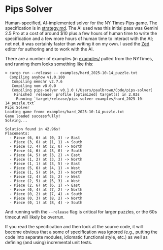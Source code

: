 # Pips Solver
Human-specified, AI-implemented  solver for the NY Times Pips game.  The specification is in [strategy.md](strategy.md).  The AI used was this initial pass was Gemini 2.5 Pro at a cost of around $10 plus a few hours of human time to write the specification and a few more hours of human time to interact with the AI; net net, it was certainly faster than writing it on my own.  I used the [Zed](https://zed.dev) editor for authoring and to work with the AI.

There are a number of examples (in [examples/](examples) pulled from the NYTimes, and running them looks something like this:

```
> cargo run --release -- examples/hard_2025-10-14_puzzle.txt 
  Compiling anyhow v1.0.100
   Compiling memchr v2.7.6
   Compiling nom v8.0.0
   Compiling pips-solver v0.1.0 (/Users/paulbrown/Code/pips-solver)
    Finished `release` profile [optimized] target(s) in 2.03s
     Running `target/release/pips-solver examples/hard_2025-10-14_puzzle.txt`
Pips Solver
Loading game from: examples/hard_2025-10-14_puzzle.txt
Game loaded successfully!
Solving...

Solution found in 42.96s!
Placements:
  - Piece (6, 6) at (0, 3) -> East
  - Piece (3, 6) at (1, 1) -> South
  - Piece (3, 4) at (2, 0) -> North
  - Piece (4, 6) at (3, 0) -> South
  - Piece (4, 5) at (3, 2) -> East
  - Piece (1, 2) at (3, 3) -> North
  - Piece (1, 1) at (3, 5) -> East
  - Piece (5, 6) at (4, 1) -> West
  - Piece (1, 5) at (4, 3) -> North
  - Piece (2, 4) at (5, 2) -> West
  - Piece (2, 5) at (5, 3) -> West
  - Piece (2, 6) at (6, 1) -> East
  - Piece (0, 4) at (7, 2) -> North
  - Piece (0, 2) at (7, 4) -> South
  - Piece (0, 3) at (8, 2) -> North
  - Piece (0, 1) at (8, 4) -> South
```

And running with the `--release` flag is critical for larger puzzles, or the 60s timeout will likely be overrun.

If you read the specification and then look at the source code, it will become obvious that a some of specification was ignored (e.g., putting the code into separate modules, idiomatic functional style, etc.) as well as defining (and using) incremental unit tests.

